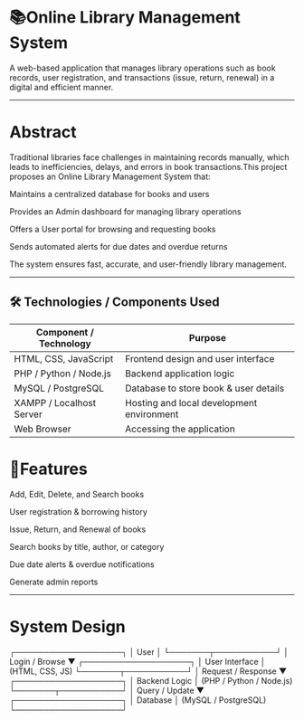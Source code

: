 # 📚Online Library Management System

A web-based application that manages library operations such as book records, user registration, and transactions (issue, return, renewal) in a digital and efficient manner.

---

# Abstract
Traditional libraries face challenges in maintaining records manually, which leads to inefficiencies, delays, and errors in book transactions.This project proposes an Online Library Management System that:

Maintains a centralized database for books and users
     
Provides an Admin dashboard for managing library operations
     
Offers a User portal for browsing and requesting books
     
Sends automated alerts for due dates and overdue returns
     
The system ensures fast, accurate, and user-friendly library management.

---
## 🛠 Technologies / Components Used

| Component / Technology   | Purpose                                         |
|--------------------------|-------------------------------------------------|
| HTML, CSS, JavaScript    | Frontend design and user interface              |
| PHP / Python / Node.js   | Backend application logic                       |
| MySQL / PostgreSQL       | Database to store book & user details           |
| XAMPP / Localhost Server | Hosting and local development environment       |
| Web Browser              | Accessing the application                      |


# 📖Features

  Add, Edit, Delete, and Search books

  User registration & borrowing history

  Issue, Return, and Renewal of books

  Search books by title, author, or category

  Due date alerts & overdue notifications

  Generate admin reports
  
---
# System Design

┌───────────────────┐
      │      User         │
      └───────┬───────────┘
                │  Login / Browse
                ▼
        ┌───────────────────┐
        │  User Interface   │ (HTML, CSS, JS)
        └───────┬───────────┘
                │  Request / Response
                ▼
        ┌───────────────────┐
        │   Backend Logic   │ (PHP / Python / Node.js)
        └───────┬───────────┘
                │  Query / Update
                ▼
        ┌───────────────────┐
        │     Database      │ (MySQL / PostgreSQL)
        └───────────────────┘

